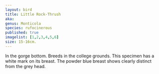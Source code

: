 ```yaml
---
layout: bird
title: Little Rock-Thrush
aka: 
genus: Monticola
species: rufocinerous
published: true
imagelist: [1,2,3,4,5,6]
size: 15-16cm.
---
```


In the gorge bottom. Breeds in the college grounds. This specimen has a white mark on its breast. The powder blue breast shows clearly distinct from the grey head.
